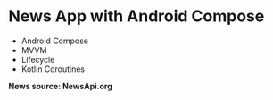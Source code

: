 # News App with Android Compose

- Android Compose
- MVVM
- Lifecycle
- Kotlin Coroutines


**News source: NewsApi.org**
